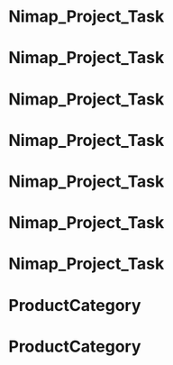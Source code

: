 # Nimap_Project_Task
# Nimap_Project_Task
# Nimap_Project_Task
# Nimap_Project_Task
# Nimap_Project_Task
# Nimap_Project_Task
# Nimap_Project_Task
# ProductCategory
# ProductCategory
